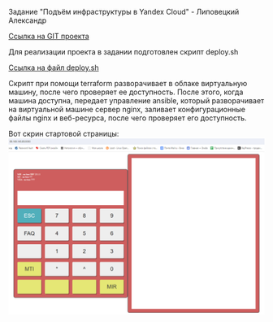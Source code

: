 Задание "Подъём инфраструктуры в Yandex Cloud" - Липовецкий Александр

[Ссылка на GIT проекта](https://github.com/AleksandrLipovetskiy/terraform_YC)

Для реализации проекта в задании подготовлен скрипт deploy.sh

[Ссылка на файл deploy.sh](https://github.com/AleksandrLipovetskiy/terraform_YC/blob/main/terraform-neto/deploy.sh)

Скрипт при помощи terraform разворачивает в облаке виртуальную машину, после чего проверяет ее доступность.
После этого, когда машина доступна, передает управление ansible, который разворачивает на виртуальной машине сервер nginx, заливает конфигурационные файлы nginx и веб-ресурса, после чего проверяет его доступность.

Вот скрин стартовой страницы:
![Скрин стартовой страницы][def]

[def]: https://github.com/AleksandrLipovetskiy/terraform_YC/blob/main/scrin_index.png